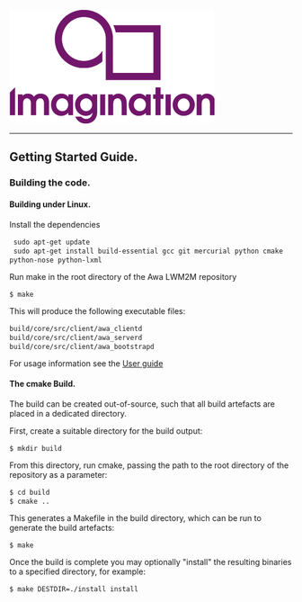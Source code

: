 
![](doc/img.png)

----

## Getting Started Guide.

### Building the code.

#### Building under Linux.

 Install the dependencies

```
 sudo apt-get update
 sudo apt-get install build-essential gcc git mercurial python cmake python-nose python-lxml
```

 Run make in the root directory of the Awa LWM2M repository

    $ make

 This will produce the following executable files:

    build/core/src/client/awa_clientd
    build/core/src/client/awa_serverd
    build/core/src/client/awa_bootstrapd

 For usage information see the [User guide](doc/userguide.md)

#### The cmake Build.

 The build can be created out-of-source, such that all build artefacts are placed in a dedicated directory.

 First, create a suitable directory for the build output:

    $ mkdir build

 From this directory, run cmake, passing the path to the root directory of the repository as a parameter:

    $ cd build
    $ cmake ..

 This generates a Makefile in the build directory, which can be run to generate the build artefacts:

    $ make

 Once the build is complete you may optionally "install" the resulting binaries to a specified directory, for example:

    $ make DESTDIR=./install install
